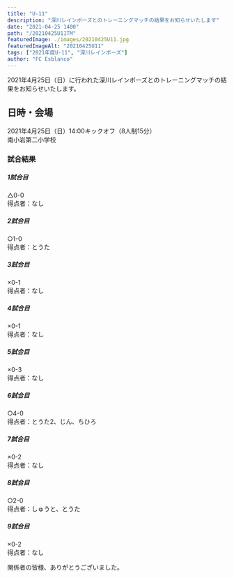 ```yaml
---
title: "U-11"
description: "深川レインボーズとのトレーニングマッチの結果をお知らせいたします"
date: "2021-04-25 1400"
path: "/20210425U11TM"
featuredImage: ./images/20210425U11.jpg
featuredImageAlt: "20210425U11"
tags: ["2021年度U-11", "深川レインボーズ"]
author: "FC Esblanco"
---
```


2021年4月25日（日）に行われた深川レインボーズとのトレーニングマッチの結果をお知らせいたします。

## 日時・会場

2021年4月25日（日）14:00キックオフ（8人制15分）  
南小岩第二小学校

### 試合結果

#####  1試合目  
△0-0  
得点者：なし

##### 2試合目  
○1-0  
得点者：とうた

##### 3試合目  
×0-1  
得点者：なし

##### 4試合目  
×0-1  
得点者：なし

##### 5試合目
×0-3  
得点者：なし

##### 6試合目  
○4-0    
得点者：とうた2、じん、ちひろ

##### 7試合目  
×0-2    
得点者：なし

##### 8試合目  
○2-0    
得点者：しゅうと、とうた

##### 9試合目  
×0-2    
得点者：なし


関係者の皆様、ありがとうございました。
